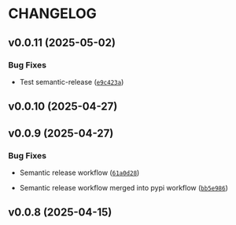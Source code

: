 # CHANGELOG


## v0.0.11 (2025-05-02)

### Bug Fixes

- Test semantic-release
  ([`e9c423a`](https://github.com/yunks128/slim-cli/commit/e9c423a9ecaa6432d8e5e0885ad355de4dc8e99b))


## v0.0.10 (2025-04-27)


## v0.0.9 (2025-04-27)

### Bug Fixes

- Semantic release workflow
  ([`61a0d28`](https://github.com/yunks128/slim-cli/commit/61a0d28ff648ac73d0c37ce4f59f873d596d6e45))

- Semantic release workflow merged into pypi workflow
  ([`bb5e986`](https://github.com/yunks128/slim-cli/commit/bb5e986dfa6da1a12f997fabd0cecb99cf04f5bc))


## v0.0.8 (2025-04-15)
